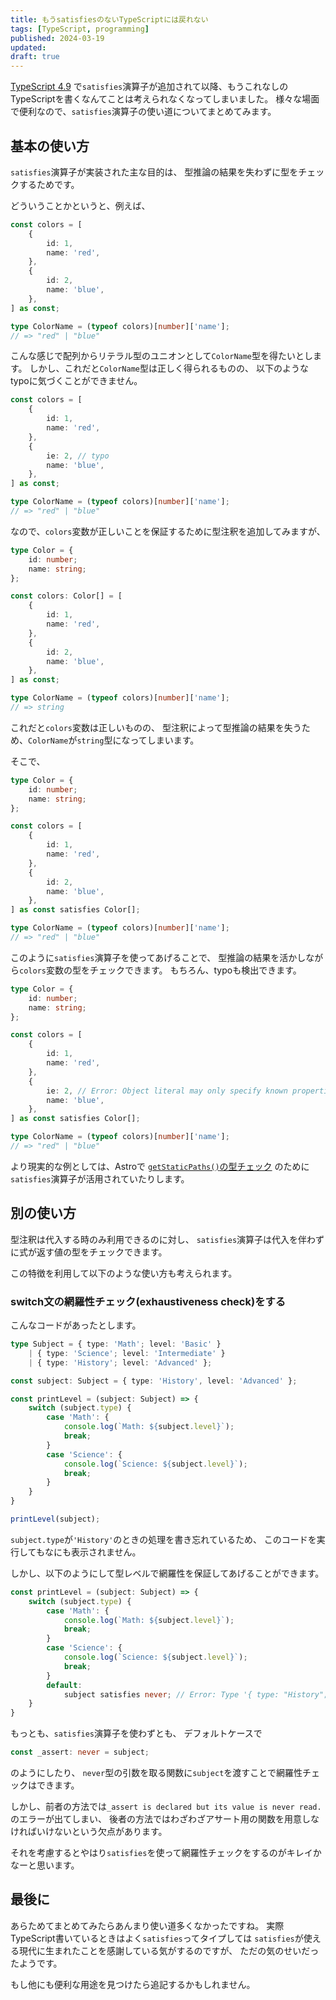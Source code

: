 ```yaml
---
title: もうsatisfiesのないTypeScriptには戻れない
tags: [TypeScript, programming]
published: 2024-03-19
updated:
draft: true
---
```


[TypeScript 4.9](https://www.typescriptlang.org/docs/handbook/release-notes/typescript-4-9.html#the-satisfies-operator)
で`satisfies`演算子が追加されて以降、もうこれなしのTypeScriptを書くなんてことは考えられなくなってしまいました。
様々な場面で便利なので、`satisfies`演算子の使い道についてまとめてみます。

## 基本の使い方

`satisfies`演算子が実装された主な目的は、
型推論の結果を失わずに型をチェックするためです。

どういうことかというと、例えば、

```ts
const colors = [
    {
        id: 1,
        name: 'red',
    },
    {
        id: 2,
        name: 'blue',
    },
] as const;

type ColorName = (typeof colors)[number]['name'];
// => "red" | "blue"
```

こんな感じで配列からリテラル型のユニオンとして`ColorName`型を得たいとします。
しかし、これだと`ColorName`型は正しく得られるものの、
以下のようなtypoに気づくことができません。

```ts
const colors = [
    {
        id: 1,
        name: 'red',
    },
    {
        ie: 2, // typo
        name: 'blue',
    },
] as const;

type ColorName = (typeof colors)[number]['name'];
// => "red" | "blue"
```

なので、`colors`変数が正しいことを保証するために型注釈を追加してみますが、

```ts
type Color = {
    id: number;
    name: string;
};

const colors: Color[] = [
    {
        id: 1,
        name: 'red',
    },
    {
        id: 2,
        name: 'blue',
    },
] as const;

type ColorName = (typeof colors)[number]['name'];
// => string
```

これだと`colors`変数は正しいものの、
型注釈によって型推論の結果を失うため、`ColorName`が`string`型になってしまいます。

そこで、

```ts
type Color = {
    id: number;
    name: string;
};

const colors = [
    {
        id: 1,
        name: 'red',
    },
    {
        id: 2,
        name: 'blue',
    },
] as const satisfies Color[];

type ColorName = (typeof colors)[number]['name'];
// => "red" | "blue"
```

このように`satisfies`演算子を使ってあげることで、
型推論の結果を活かしながら`colors`変数の型をチェックできます。
もちろん、typoも検出できます。

```ts
type Color = {
    id: number;
    name: string;
};

const colors = [
    {
        id: 1,
        name: 'red',
    },
    {
        ie: 2, // Error: Object literal may only specify known properties, and 'ie' does not exist in type 'Color'.
        name: 'blue',
    },
] as const satisfies Color[];

type ColorName = (typeof colors)[number]['name'];
// => "red" | "blue"
```

より現実的な例としては、Astroで
[`getStaticPaths()`の型チェック](https://docs.astro.build/ja/guides/typescript/#getstaticpaths%E3%81%AE%E5%9E%8B%E3%81%AE%E6%8E%A8%E8%AB%96)
のために`satisfies`演算子が活用されていたりします。

## 別の使い方

型注釈は代入する時のみ利用できるのに対し、
`satisfies`演算子は代入を伴わずに式が返す値の型をチェックできます。

この特徴を利用して以下のような使い方も考えられます。

### switch文の網羅性チェック(exhaustiveness check)をする

こんなコードがあったとします。

```ts
type Subject = { type: 'Math'; level: 'Basic' }
    | { type: 'Science'; level: 'Intermediate' }
    | { type: 'History'; level: 'Advanced' };

const subject: Subject = { type: 'History', level: 'Advanced' };

const printLevel = (subject: Subject) => {
    switch (subject.type) {
        case 'Math': {
            console.log(`Math: ${subject.level}`);
            break;
        }
        case 'Science': {
            console.log(`Science: ${subject.level}`);
            break;
        }
    }
}

printLevel(subject);
```

`subject.type`が`'History'`のときの処理を書き忘れているため、
このコードを実行してもなにも表示されません。

しかし、以下のようにして型レベルで網羅性を保証してあげることができます。

```ts
const printLevel = (subject: Subject) => {
    switch (subject.type) {
        case 'Math': {
            console.log(`Math: ${subject.level}`);
            break;
        }
        case 'Science': {
            console.log(`Science: ${subject.level}`);
            break;
        }
        default:
            subject satisfies never; // Error: Type '{ type: "History"; level: "Advanced"; }' does not satisfy the expected type 'never'.
    }
}
```

もっとも、`satisfies`演算子を使わずとも、
デフォルトケースで

```ts
const _assert: never = subject;
```

のようにしたり、
`never`型の引数を取る関数に`subject`を渡すことで網羅性チェックはできます。

しかし、前者の方法では`_assert is declared but its value is never read.`のエラーが出てしまい、
後者の方法ではわざわざアサート用の関数を用意しなければいけないという欠点があります。

それを考慮するとやはり`satisfies`を使って網羅性チェックをするのがキレイかなーと思います。

## 最後に

あらためてまとめてみたらあんまり使い道多くなかったですね。
実際TypeScript書いているときはよく`satisfies`ってタイプしては
`satisfies`が使える現代に生まれたことを感謝している気がするのですが、
ただの気のせいだったようです。

もし他にも便利な用途を見つけたら追記するかもしれません。

